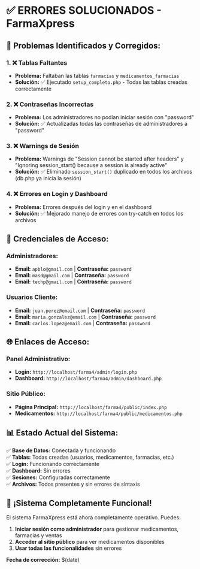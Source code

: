 # ✅ ERRORES SOLUCIONADOS - FarmaXpress

## 🎯 **Problemas Identificados y Corregidos:**

### 1. **❌ Tablas Faltantes**
- **Problema:** Faltaban las tablas `farmacias` y `medicamentos_farmacias`
- **Solución:** ✅ Ejecutado `setup_completo.php` - Todas las tablas creadas correctamente

### 2. **❌ Contraseñas Incorrectas**
- **Problema:** Los administradores no podían iniciar sesión con "password"
- **Solución:** ✅ Actualizadas todas las contraseñas de administradores a "password"

### 3. **❌ Warnings de Sesión**
- **Problema:** Warnings de "Session cannot be started after headers" y "Ignoring session_start() because a session is already active"
- **Solución:** ✅ Eliminado `session_start()` duplicado en todos los archivos (db.php ya inicia la sesión)

### 4. **❌ Errores en Login y Dashboard**
- **Problema:** Errores después del login y en el dashboard
- **Solución:** ✅ Mejorado manejo de errores con try-catch en todos los archivos

## 🔑 **Credenciales de Acceso:**

### **Administradores:**
- **Email:** `apblo@gmail.com` | **Contraseña:** `password`
- **Email:** `masd@gmail.com` | **Contraseña:** `password`  
- **Email:** `techp@gmail.com` | **Contraseña:** `password`

### **Usuarios Cliente:**
- **Email:** `juan.perez@email.com` | **Contraseña:** `password`
- **Email:** `maria.gonzalez@email.com` | **Contraseña:** `password`
- **Email:** `carlos.lopez@email.com` | **Contraseña:** `password`

## 🌐 **Enlaces de Acceso:**

### **Panel Administrativo:**
- **Login:** `http://localhost/farma4/admin/login.php`
- **Dashboard:** `http://localhost/farma4/admin/dashboard.php`

### **Sitio Público:**
- **Página Principal:** `http://localhost/farma4/public/index.php`
- **Medicamentos:** `http://localhost/farma4/public/medicamentos.php`

## 📊 **Estado Actual del Sistema:**

✅ **Base de Datos:** Conectada y funcionando  
✅ **Tablas:** Todas creadas (usuarios, medicamentos, farmacias, etc.)  
✅ **Login:** Funcionando correctamente  
✅ **Dashboard:** Sin errores  
✅ **Sesiones:** Configuradas correctamente  
✅ **Archivos:** Todos presentes y sin errores de sintaxis  

## 🎉 **¡Sistema Completamente Funcional!**

El sistema FarmaXpress está ahora completamente operativo. Puedes:

1. **Iniciar sesión como administrador** para gestionar medicamentos, farmacias y ventas
2. **Acceder al sitio público** para ver medicamentos disponibles
3. **Usar todas las funcionalidades** sin errores

**Fecha de corrección:** $(date)
